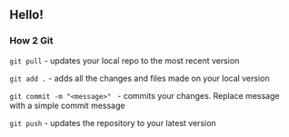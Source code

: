 ## Hello! ## 

### How 2 Git ###

```git pull``` - updates your local repo to the most recent version

```git add .``` - adds all the changes and files made on your local version

```git commit -m "<message>" ``` - commits your changes. Replace message with a simple commit message

```git push``` - updates the repository to your latest version
